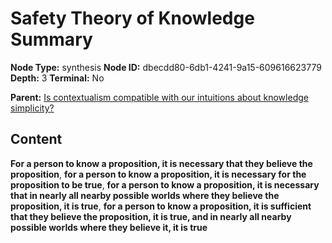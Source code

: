 # Safety Theory of Knowledge Summary

**Node Type:** synthesis
**Node ID:** dbecdd80-6db1-4241-9a15-609616623779
**Depth:** 3
**Terminal:** No

**Parent:** [Is contextualism compatible with our intuitions about knowledge simplicity?](is-contextualism-compatible-with-our-intuitions-about-knowledge-simplicity.md)

## Content

**For a person to know a proposition, it is necessary that they believe the proposition**, **for a person to know a proposition, it is necessary for the proposition to be true**, **for a person to know a proposition, it is necessary that in nearly all nearby possible worlds where they believe the proposition, it is true**, **for a person to know a proposition, it is sufficient that they believe the proposition, it is true, and in nearly all nearby possible worlds where they believe it, it is true**
